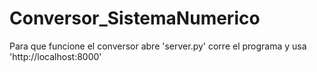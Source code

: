 # Conversor_SistemaNumerico

Para que funcione el conversor abre 'server.py'
corre el programa y usa 'http://localhost:8000'
